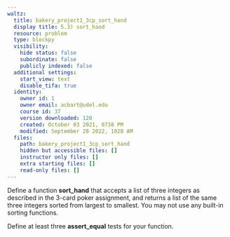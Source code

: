 ```yaml
---
waltz:
  title: bakery_project1_3cp_sort_hand
  display title: 5.3) sort_hand
  resource: problem
  type: blockpy
  visibility:
    hide status: false
    subordinate: false
    publicly indexed: false
  additional settings:
    start_view: text
    disable_tifa: true
  identity:
    owner id: 1
    owner email: acbart@udel.edu
    course id: 37
    version downloaded: 120
    created: October 03 2021, 0738 PM
    modified: September 28 2022, 1028 AM
  files:
    path: bakery_project1_3cp_sort_hand
    hidden but accessible files: []
    instructor only files: []
    extra starting files: []
    read-only files: []
---
```

Define a function **sort_hand** that accepts a list of three integers as described in the 3-card poker assignment, and returns a list of the same three integers sorted from largest to smallest. You may not use any built-in sorting functions.

Define at least three **assert_equal** tests for your function.
